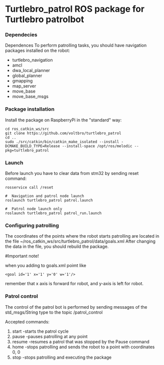 # Turtlebro_patrol ROS package for Turtlebro patrolbot

### Dependecies
Dependences
To perform patrolling tasks, you should have navigation packages installed on the robot:

* turtlebro_navigation
* amcl
* dwa_local_planner
* global_planner
* gmapping
* map_server
* move_base
* move_base_msgs


### Package installation
Install the package on RaspberryPi in the "standard" way:

```
cd ros_catkin_ws/src
git clone https://github.com/voltbro/turtlebro_patrol
cd ..
sudo ./src/catkin/bin/catkin_make_isolated --install -DCMAKE_BUILD_TYPE=Release --install-space /opt/ros/melodic --pkg=turtlebro_patrol
```

### Launch

Before launch you have to clear data from stm32 by sending reset command:
```
rosservice call /reset
```


```
#  Navigation and patrol node launch
roslaunch turtlebro_patrol patrol.launch

#  Patrol node launch only
roslaunch turtlebro_patrol patrol_run.launch
```

### Configuring patrolling
The coordinates of the points where the robot starts patrolling are located in the file
~/ros_catkin_ws/src/turtlebro_patrol/data/goals.xml
After changing the data in the file, you should rebuild the package.


#Important note! 

when you adding to goals.xml poimt like
```
<goal id='1' x='1' y='0' w='1'/>
```
remember that x axis is forward for robot, and y-axis is left for robot.

### Patrol control
The control of the patrol bot is performed by sending messages of the std_msgs/String type to the topic /patrol_control

Accepted commands:
1. start -starts the patrol cycle
2. pause -pauses patrolling at any point
3. resume -resumes a patrol that was stopped by the Pause command
4. home -stops patrolling and sends the robot to a point with coordinates 0, 0
5. stop -stops patrolling and executing the package
